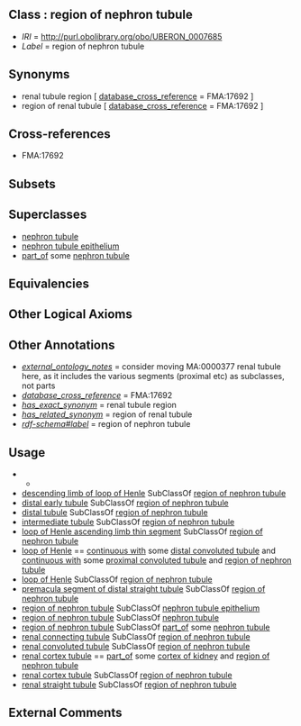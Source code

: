 
## Class : region of nephron tubule

 * *IRI* = http://purl.obolibrary.org/obo/UBERON_0007685
 * *Label* = region of nephron tubule

## Synonyms

 * renal tubule region [ [database_cross_reference](../../ef/oboInOwl#hasDbXref.md) = FMA:17692 ]
 * region of renal tubule [ [database_cross_reference](../../ef/oboInOwl#hasDbXref.md) = FMA:17692 ]

## Cross-references

 * FMA:17692

## Subsets


## Superclasses

 * [nephron tubule](../../UBERON/31/UBERON_0001231.md)
 * [nephron tubule epithelium](../../UBERON/10/UBERON_0004810.md)
 * [part_of](../../BFO/50/BFO_0000050.md) some [nephron tubule](../../UBERON/31/UBERON_0001231.md)

## Equivalencies


## Other Logical Axioms


## Other Annotations

 * *[external_ontology_notes](../../UBPROP/12/UBPROP_0000012.md)* = consider moving MA:0000377 renal tubule here, as it includes the various segments (proximal etc) as subclasses, not parts
 * *[database_cross_reference](../../ef/oboInOwl#hasDbXref.md)* = FMA:17692
 * *[has_exact_synonym](../../ym/oboInOwl#hasExactSynonym.md)* = renal tubule region
 * *[has_related_synonym](../../ym/oboInOwl#hasRelatedSynonym.md)* = region of renal tubule
 * *[rdf-schema#label](../../el/rdf-schema#label.md)* = region of nephron tubule

## Usage

 * -
 * [descending limb of loop of Henle](../../UBERON/89/UBERON_0001289.md) SubClassOf [region of nephron tubule](../../UBERON/85/UBERON_0007685.md)
 * [distal early tubule](../../UBERON/37/UBERON_0006337.md) SubClassOf [region of nephron tubule](../../UBERON/85/UBERON_0007685.md)
 * [distal tubule](../../UBERON/35/UBERON_0004135.md) SubClassOf [region of nephron tubule](../../UBERON/85/UBERON_0007685.md)
 * [intermediate tubule](../../UBERON/36/UBERON_0004136.md) SubClassOf [region of nephron tubule](../../UBERON/85/UBERON_0007685.md)
 * [loop of Henle ascending limb thin segment](../../UBERON/93/UBERON_0004193.md) SubClassOf [region of nephron tubule](../../UBERON/85/UBERON_0007685.md)
 * [loop of Henle](../../UBERON/88/UBERON_0001288.md) == [continuous with](../../RO/50/RO_0002150.md) some [distal convoluted tubule](../../UBERON/92/UBERON_0001292.md) and [continuous with](../../RO/50/RO_0002150.md) some [proximal convoluted tubule](../../UBERON/87/UBERON_0001287.md) and [region of nephron tubule](../../UBERON/85/UBERON_0007685.md)
 * [loop of Henle](../../UBERON/88/UBERON_0001288.md) SubClassOf [region of nephron tubule](../../UBERON/85/UBERON_0007685.md)
 * [premacula segment of distal straight tubule](../../UBERON/76/UBERON_0006376.md) SubClassOf [region of nephron tubule](../../UBERON/85/UBERON_0007685.md)
 * [region of nephron tubule](../../UBERON/85/UBERON_0007685.md) SubClassOf [nephron tubule epithelium](../../UBERON/10/UBERON_0004810.md)
 * [region of nephron tubule](../../UBERON/85/UBERON_0007685.md) SubClassOf [nephron tubule](../../UBERON/31/UBERON_0001231.md)
 * [region of nephron tubule](../../UBERON/85/UBERON_0007685.md) SubClassOf [part_of](../../BFO/50/BFO_0000050.md) some [nephron tubule](../../UBERON/31/UBERON_0001231.md)
 * [renal connecting tubule](../../UBERON/97/UBERON_0005097.md) SubClassOf [region of nephron tubule](../../UBERON/85/UBERON_0007685.md)
 * [renal convoluted tubule](../../UBERON/34/UBERON_0006534.md) SubClassOf [region of nephron tubule](../../UBERON/85/UBERON_0007685.md)
 * [renal cortex tubule](../../UBERON/53/UBERON_0006853.md) == [part_of](../../BFO/50/BFO_0000050.md) some [cortex of kidney](../../UBERON/25/UBERON_0001225.md) and [region of nephron tubule](../../UBERON/85/UBERON_0007685.md)
 * [renal cortex tubule](../../UBERON/53/UBERON_0006853.md) SubClassOf [region of nephron tubule](../../UBERON/85/UBERON_0007685.md)
 * [renal straight tubule](../../UBERON/35/UBERON_0009035.md) SubClassOf [region of nephron tubule](../../UBERON/85/UBERON_0007685.md)

## External Comments

